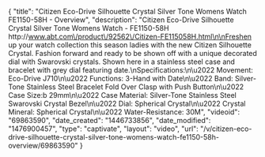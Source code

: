 {
    "title": "Citizen Eco-Drive Silhouette Crystal Silver Tone Womens Watch FE1150-58H - Overview",
    "description": "Citizen Eco-Drive Silhouette Crystal Silver Tone Womens Watch - FE1150-58H http:\/\/www.abt.com\/product\/92562\/Citizen-FE115058H.html\n\nFreshen up your watch collection this season ladies with the new Citizen Silhouette Crystal. Fashion forward and ready to be shown off with a unique decorated dial with Swarovski crystals. Shown here in a stainless steel case and bracelet with grey dial featuring date.\nSpecifications:\n\u2022 Movement: Eco-Drive J710\n\u2022 Functions: 3-Hand with Date\n\u2022 Band: Silver-Tone Stainless Steel Bracelet Fold Over Clasp with Push Button\n\u2022 Case Size:b 29mm\n\u2022 Case Material: Silver-Tone Stainless Steel Swarovski Crystal Bezel\n\u2022 Dial: Spherical Crystal\n\u2022 Crystal Mineral: Spherical Crystal\n\u2022 Water-Resistance: 30M",
    "videoid": "69863590",
    "date_created": "1446733856",
    "date_modified": "1476900457",
    "type": "captivate",
    "layout": "video",
    "url": "\/v\/citizen-eco-drive-silhouette-crystal-silver-tone-womens-watch-fe1150-58h-overview\/69863590"
}